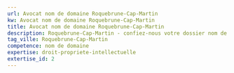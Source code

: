 ```yaml
---
url: Avocat nom de domaine Roquebrune-Cap-Martin
kw: Avocat nom de domaine Roquebrune-Cap-Martin
title: Avocat nom de domaine Roquebrune-Cap-Martin
description: Roquebrune-Cap-Martin - confiez-nous votre dossier nom de domaine
tag_ville: Roquebrune-Cap-Martin
competence: nom de domaine
expertise: droit-propriete-intellectuelle
extertise_id: 2
---
```

